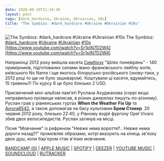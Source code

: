 ```yaml
---
date: 2020-08-19T11:34:45
layout: post
tags: [dark_hardcore, Ukraine, Ukrainian, 10s]
title: "The Symbioz: #dark_hardcore #Ukraine #Ukrainian #10s"
---
```

![The Symbioz: #dark_hardcore #Ukraine #Ukrainian #10s](https://i.ytimg.com/vi/Sr1pIN7D2W4/maxresdefault.jpg)
The Symbioz: [#dark_hardcore](/tags/#dark_hardcore) [#Ukraine](/tags/#Ukraine) [#Ukrainian](/tags/#Ukrainian) [#10s](/tags/#10s) [https://www.youtube.com/watch?v=Sr1pIN7D2W4](https://www.youtube.com/watch?v=Sr1pIN7D2W4)

Наприкінці 2012 року вийшла касета [Симбіозу](https://t.me/vast_space_unexplored/3762) &quot;Шлях поневірянь&quot; - 140 примірників, підготованих силами івано-франківського лейблу aorte, київського No Name і іще якогось білорусько-російського (знову-таки, у 2012 році то ще не було зашкваром). Коштували ці касети, вдумайтесь, 15 гривень!!! По курсу 8 це було близько 2 USD.

Присвячений міні-альбом пам&#39;яті Руслана Ахуджанова (соррі якщо неправильно прізвище написав, в різних джерелах пишуть по-різному). Руслан грав у рівненських гуртах **When the Weather Fix Up** та [Avrora6542](https://t.me/vast_space_unexplored/3593), а також допомагав на басу культовим **Брем Стокер**. 20 червня 2012 року, близько 22:40, у Рівному водій фургону Opel Vivaro збив двох велосипедистів. Руслан загинув на місці.

Пісня &quot;Мовчання&quot; із рефреном &quot;Невже нема вороття?.. Невже нема дороги назад?!&quot; промовляє образами, котрі вказують на кінець зв&#39;язку двох душ, коли бар&#39;єром стає в&#39;язке мовчання.

[BANDCAMP (0)](https://aorterecords.bandcamp.com/album/-) | [APPLE MUSIC](https://music.apple.com/us/album/%D1%88%D0%BB%D1%8F%D1%85-%D0%BF%D0%BE%D0%BD%D0%B5%D0%B2%D1%96%D1%80%D1%8F%D0%BD%D1%8C-ep/1456630636) | [SPOTIFY](https://open.spotify.com/album/0oflQyTdERQmqpxL4qKgWY) | [DEEZER](https://www.deezer.com/album/90693012?utm_source=deezer&amp;utm_content=album-90693012&amp;utm_term=1601611822_1597825698&amp;utm_medium=web) | [YOUTUBE MUSIC](https://music.youtube.com/playlist?list=OLAK5uy_lpZOBVoKrXtcjmZ_eacmuIkbxnqpsxzC8) | [SOUNDCLOUD](https://soundcloud.com/aorte-zine/sets/the-symbioz-2012) | [RUTRACKER](https://rutracker.org/forum/viewtopic.php?t=4642111)